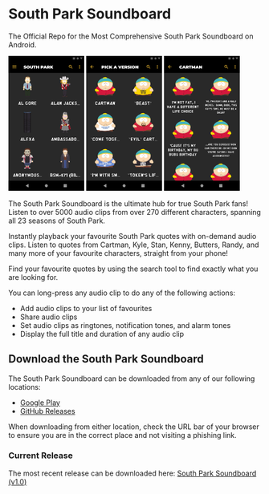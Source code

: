 # South Park Soundboard
The Official Repo for the Most Comprehensive South Park Soundboard on Android.

<img src="https://github.com/soundbytesdotme/south-park-soundboard/blob/689e28d0dbe1cdaedc1c7a23baaaec6dae043cd1/screenshot-(home).png" alt="Home Screenshot" width="30%"/> <img src="https://github.com/soundbytesdotme/south-park-soundboard/blob/689e28d0dbe1cdaedc1c7a23baaaec6dae043cd1/screenshot-(pickaversion).png" alt="Cartman's Alter-egos" width="30%"/> <img src="https://github.com/soundbytesdotme/south-park-soundboard/blob/689e28d0dbe1cdaedc1c7a23baaaec6dae043cd1/screenshot-(sounds-page).png" alt="Cartman's Sounds" width="30%"/>

The South Park Soundboard is the ultimate hub for true South Park fans!
Listen to over 5000 audio clips from over 270 different characters, spanning
all 23 seasons of South Park.

Instantly playback your favourite South Park quotes with on-demand audio clips. Listen to quotes from Cartman, Kyle, Stan, Kenny, Butters, Randy, and many more of your favourite characters, straight from your phone!

Find your favourite quotes by using the search tool to find exactly what you are looking for.

You can long-press any audio clip to do any of the following actions:

-	Add audio clips to your list of favourites
-	Share audio clips
-	Set audio clips as ringtones, notification tones, and alarm tones
-	Display the full title and duration of any audio clip

## Download the South Park Soundboard

The South Park Soundboard can be downloaded from any of our following locations:

 - [Google Play](https://play.google.com/store/apps/details?id=me.soundbytes.southparksoundboard)
 - [GitHub Releases](https://github.com/soundbytesdotme/south-park-soundboard/releases)

When downloading from either location, check the URL bar of your browser to ensure you are in the correct place and not visiting a phishing link.

### Current Release

The most recent release can be downloaded here: [South Park Soundboard (v1.0)](https://github.com/soundbytesdotme/south-park-soundboard/releases)





